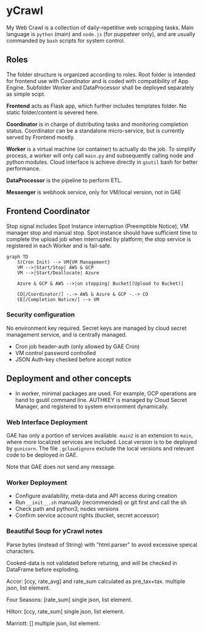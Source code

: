 # yCrawl
My Web Crawl is a collection of daily-repetitive web scrapping tasks. Main language is `python` (main) and `node.js` (for puppeteer only), and are usually commanded by `bash` scripts for system control.

## Roles

The folder structure is organized according to roles. Root folder is intended for frontend use with Coordinator and is coded with compatibility of App Engine. Subfolder Worker and DataProcessor shall be deployed separately as simple scipt.

__Frontend__ acts as Flask app, which further includes templates folder. No static folder/content is severed here.

__Coordinator__ is in charge of distributing tasks and monitoring completion status. Coordinator can be a standalone micro-service, but is currently served by Frontend mostly.

__Worker__ is a virtual machine (or container) to actually do the job. To simplify process, a worker will only call `main.py` and subsequently calling node and python modules. Cloud interface is achieve directly in `gsutil` bash for better performance.

__DataProcessor__ is the pipeline to perform ETL.

__Messenger__ is webhook service, only for VM/local version, not in GAE

## Frontend Coordinator

Stop signal includes Spot Instance interruption (Preemptible Notice), VM manager stop and manual stop. Spot instance should have sufficient time to complete the upload job when interrupted by platform; the stop service is registered in each Worker and is fail-safe.

```mermaid
graph TD
    S(Cron Init) --> VM{VM Management}
    VM -->|Start/Stop| AWS & GCP
    VM -->|Start/Deallocate| Azure

    Azure & GCP & AWS -->|on stopping| Bucket[(Upload to Bucket)]

    CO[/Coordinator/] -.-> AWS & Azure & GCP -.-> CO
    CE[/Completion Notice/] --> VM

```

### Security configuration

No environment key required. Secret keys are managed by cloud secret management service, and is centrally managed.

- Cron job header-auth (only allowed by GAE Cron)
- VM control password controlled
- JSON Auth-key checked before accept notice

## Deployment and other concepts

- In worker, minimal packages are used. For example, GCP operations are hand to gsutil command line. AUTHKEY is managed by Cloud Secret Manager, and registered to system environment dynamically.

### Web Interface Deployment

GAE has only a portion of services available. `main2` is an extension to `main`, where more localized services are included. Local version is to be deployed by `gunicorn`. The file `.gcloudignore` exclude the local versions and relevant code to be deployed in GAE.

Note that GAE does not send any message.

### Worker Deployment
- Configure availability, meta-data and API access during creation
- Run `__init__.sh` manually (recommended) or git first and call the sh
- Check path and python3, nodes versions
- Confirm service account rights (bucket, secret accessor)

### Beautiful Soup for yCrawl notes

Parse bytes (instead of String) with "html.parser" to avoid excessive speical characters.

Cooked-data is not validated before returing, and will be checked in DataFrame before exploding.

Accor: [ccy, rate_avg] and rate_sum calculated as pre_tax+tax. multiple json, list element.

Four Seasons: [rate_sum] single json, list element.

Hilton: [ccy, rate_sum] single json, list element.

Marriott: [] multiple json, list element.



